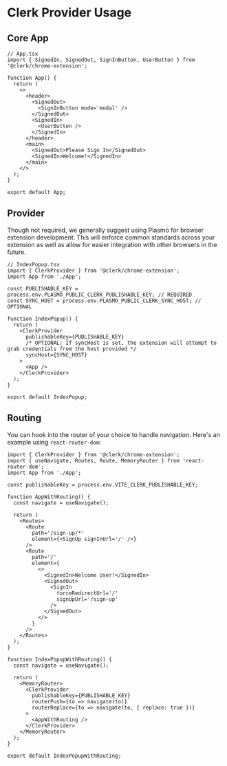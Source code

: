 # Clerk Provider Usage

## Core App

```tsx
// App.tsx
import { SignedIn, SignedOut, SignInButton, UserButton } from '@clerk/chrome-extension';

function App() {
  return (
    <>
      <header>
        <SignedOut>
          <SignInButton mode='modal' />
        </SignedOut>
        <SignedIn>
          <UserButton />
        </SignedIn>
      </header>
      <main>
        <SignedOut>Please Sign In</SignedOut>
        <SignedIn>Welcome!</SignedIn>
      </main>
    </>
  );
}

export default App;
```

## Provider

Though not required, we generally suggest using Plasmo for browser extension development.
This will enforce common standards across your extension as well as allow for easier integration with other browsers in the future.

```tsx
// IndexPopup.tsx
import { ClerkProvider } from '@clerk/chrome-extension';
import App from './App';

const PUBLISHABLE_KEY = process.env.PLASMO_PUBLIC_CLERK_PUBLISHABLE_KEY; // REQUIRED
const SYNC_HOST = process.env.PLASMO_PUBLIC_CLERK_SYNC_HOST; // OPTIONAL

function IndexPopup() {
  return (
    <ClerkProvider
      publishableKey={PUBLISHABLE_KEY}
      /* OPTIONAL: If syncHost is set, the extension will attempt to grab credentials from the host provided */
      syncHost={SYNC_HOST}
    >
      <App />
    </ClerkProvider>
  );
}

export default IndexPopup;
```

## Routing

You can hook into the router of your choice to handle navigation. Here's an example using `react-router-dom`:

```tsx
import { ClerkProvider } from '@clerk/chrome-extension';
import { useNavigate, Routes, Route, MemoryRouter } from 'react-router-dom';
import App from './App';

const publishableKey = process.env.VITE_CLERK_PUBLISHABLE_KEY;

function AppWithRouting() {
  const navigate = useNavigate();

  return (
    <Routes>
      <Route
        path='/sign-up/*'
        element={<SignUp signInUrl='/' />}
      />
      <Route
        path='/'
        element={
          <>
            <SignedIn>Welcome User!</SignedIn>
            <SignedOut>
              <SignIn
                forceRedirectUrl='/'
                signUpUrl='/sign-up'
              />
            </SignedOut>
          </>
        }
      />
    </Routes>
  );
}

function IndexPopupWithRouting() {
  const navigate = useNavigate();

  return (
    <MemoryRouter>
      <ClerkProvider
        publishableKey={PUBLISHABLE_KEY}
        routerPush={to => navigate(to)}
        routerReplace={to => navigate(to, { replace: true })}
      >
        <AppWithRouting />
      </ClerkProvider>
    </MemoryRouter>
  );
}

export default IndexPopupWithRouting;
```
